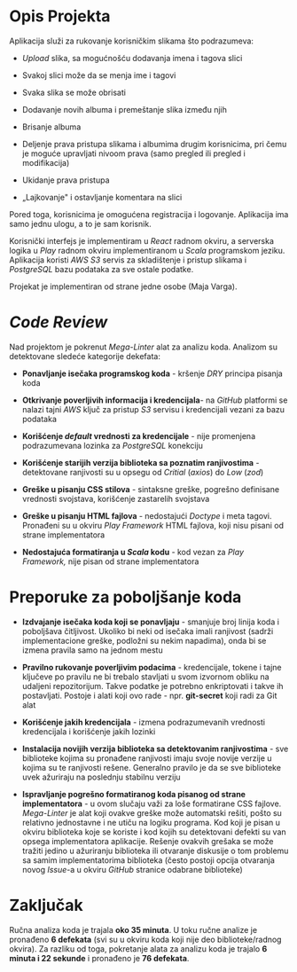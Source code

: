 # **Opis Projekta**

Aplikacija služi za rukovanje korisničkim slikama što podrazumeva:

-   *Upload* slika, sa mogućnošću dodavanja imena i tagova slici

-   Svakoj slici može da se menja ime i tagovi

-   Svaka slika se može obrisati

-   Dodavanje novih albuma i premeštanje slika između njih

-   Brisanje albuma

-   Deljenje prava pristupa slikama i albumima drugim korisnicima, pri
    čemu je moguće upravljati nivoom prava (samo pregled ili pregled i
    modifikacija)

-   Ukidanje prava pristupa

-   „Lajkovanje" i ostavljanje komentara na slici

Pored toga, korisnicima je omogućena registracija i logovanje.
Aplikacija ima samo jednu ulogu, a to je sam korisnik.

Korisnički interfejs je implementiram u *React* radnom okviru, a
serverska logika u *Play* radnom okviru implementiranom u *Scala*
programskom jeziku. Aplikacija koristi *AWS S3* servis za skladištenje i
pristup slikama i *PostgreSQL* bazu podataka za sve ostale podatke.

Projekat je implementiran od strane jedne osobe (Maja Varga).

# ***Code Review***

Nad projektom je pokrenut *Mega-Linter* alat za analizu koda. Analizom
su detektovane sledeće kategorije dekefata:

-   **Ponavljanje isečaka programskog koda** - kršenje *DRY* principa
    pisanja koda

-   **Otkrivanje poverljivih informacija i kredencijala**- na *GitHub*
    platformi se nalazi tajni *AWS* ključ za pristup *S3* servisu i
    kredencijali vezani za bazu podataka

-   **Korišćenje *default* vrednosti za kredencijale** - nije promenjena
    podrazumevana lozinka za *PostgreSQL* konekciju

-   **Korišćenje starijih verzija biblioteka sa poznatim
    ranjivostima** - detektovane ranjivosti su u opsegu od *Critial*
    (*axios*) do *Low* (*zod*)

-   **Greške u pisanju CSS stilova** - sintaksne greške, pogrešno
    definisane vrednosti svojstava, korišćenje zastarelih svojstava

-   **Greške u pisanju HTML fajlova** - nedostajući *Doctype* i meta
    tagovi. Pronađeni su u okviru *Play Framework* HTML fajlova, koji
    nisu pisani od strane implementatora

-   **Nedostajuća formatiranja u *Scala* kodu** - kod vezan za *Play
    Framework,* nije pisan od strane implementatora

# **Preporuke za poboljšanje koda**

-   **Izdvajanje isečaka koda koji se ponavljaju** - smanjuje broj
    linija koda i poboljšava čitljivost. Ukoliko bi neki od isečaka
    imali ranjivost (sadrži implementacione greške, podložni su nekim
    napadima), onda bi se izmena pravila samo na jednom mestu

-   **Pravilno rukovanje poverljivim podacima** - kredencijale, tokene i
    tajne ključeve po pravilu ne bi trebalo stavljati u svom izvornom
    obliku na udaljeni repozitorijum. Takve podatke je potrebno
    enkriptovati i takve ih postavljati. Postoje i alati koji ovo rade -
    npr. **git-secret** koji radi za Git alat

-   **Korišćenje jakih kredencijala** - izmena podrazumevanih vrednosti
    kredencijala i korišćenje jakih lozinki

-   **Instalacija novijih verzija biblioteka sa detektovanim
    ranjivostima** - sve biblioteke kojima su pronađene ranjivosti imaju
    svoje novije verzije u kojima su te ranjivosti rešene. Generalno
    pravilo je da se sve biblioteke uvek ažuriraju na poslednju stabilnu
    verziju

-   **Ispravljanje pogrešno formatiranog koda pisanog od strane
    implementatora** - u ovom slučaju važi za loše formatirane CSS
    fajlove. *Mega-Linter* je alat koji ovakve greške može automatski
    rešiti, pošto su relativno jednostavne i ne utiču na logiku
    programa. Kod koji je pisan u okviru biblioteka koje se koriste i
    kod kojih su detektovani defekti su van opsega implementatora
    aplikacije. Rešenje ovakvih grešaka se može tražiti jedino u
    ažuriranju biblioteka ili otvaranje diskusije o tom problemu sa
    samim implementatorima biblioteka (često postoji opcija otvaranja
    novog *Issue*-a u okviru *GitHub* stranice odabrane biblioteke)

# **Zaključak**

Ručna analiza koda je trajala **oko 35 minuta**. U toku ručne analize je
pronađeno **6 defekata** (svi su u okviru koda koji nije deo
biblioteke/radnog okvira). Za razliku od toga, pokretanje alata za
analizu koda je trajalo **6 minuta i 22 sekunde** i pronađeno je **76
defekata**.
